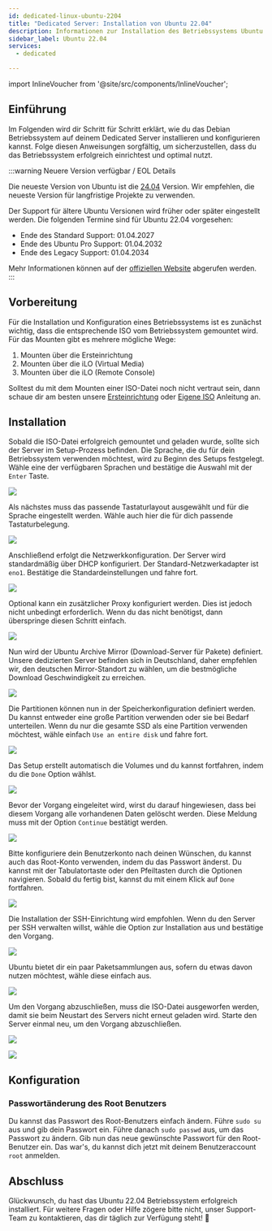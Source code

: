 ```yaml
---
id: dedicated-linux-ubuntu-2204
title: "Dedicated Server: Installation von Ubuntu 22.04"
description: Informationen zur Installation des Betriebssystems Ubuntu 22.04 auf deinem dedizierten Server von ZAP-Hosting - ZAP-Hosting.com Dokumentation
sidebar_label: Ubuntu 22.04
services:
  - dedicated

---
```


import InlineVoucher from '@site/src/components/InlineVoucher';

## Einführung

Im Folgenden wird dir Schritt für Schritt erklärt, wie du das Debian Betriebssystem auf deinem Dedicated Server installieren und konfigurieren kannst. Folge diesen Anweisungen sorgfältig, um sicherzustellen, dass du das Betriebssystem erfolgreich einrichtest und optimal nutzt.



:::warning Neuere Version verfügbar / EOL Details

Die neueste Version von Ubuntu ist die [24.04](dedicated-linux-ubuntu.md) Version. Wir empfehlen, die neueste Version für langfristige Projekte zu verwenden.

Der Support für ältere Ubuntu Versionen wird früher oder später eingestellt werden. Die folgenden Termine sind für Ubuntu 22.04 vorgesehen:

- Ende des Standard Support: 01.04.2027
- Ende des  Ubuntu Pro Support: 01.04.2032
- Ende des Legacy Support: 01.04.2034

Mehr Informationen können auf der [offiziellen Website](https://ubuntu.com/about/release-cycle) abgerufen werden.
:::

<InlineVoucher />


## Vorbereitung

Für die Installation und Konfiguration eines Betriebssystems ist es zunächst wichtig, dass die entsprechende ISO vom Betriebssystem gemountet wird. Für das Mounten gibt es mehrere mögliche Wege: 

1. Mounten über die Ersteinrichtung
2. Mounten über die iLO (Virtual Media)
3. Mounten über die iLO (Remote Console)

Solltest du mit dem Mounten einer ISO-Datei noch nicht vertraut sein, dann schaue dir am besten unsere [Ersteinrichtung](dedicated-setup.md) oder [Eigene ISO](dedicated-iso.md) Anleitung an.



## Installation

Sobald die ISO-Datei erfolgreich gemountet und geladen wurde, sollte sich der Server im Setup-Prozess befinden. Die Sprache, die du für dein Betriebssystem verwenden möchtest, wird zu Beginn des Setups festgelegt. Wähle eine der verfügbaren Sprachen und bestätige die Auswahl mit der `Enter` Taste. 

![](https://screensaver01.zap-hosting.com/index.php/s/yrHMNzstM23XZH6/preview)

Als nächstes muss das passende Tastaturlayout ausgewählt und für die Sprache eingestellt werden. Wähle auch hier die für dich passende Tastaturbelegung. 

![](https://screensaver01.zap-hosting.com/index.php/s/x9kYGEWS5fy7Wjp/preview)

Anschließend erfolgt die Netzwerkkonfiguration. Der Server wird standardmäßig über DHCP konfiguriert. Der Standard-Netzwerkadapter ist `eno1`. Bestätige die Standardeinstellungen und fahre fort. 

![](https://screensaver01.zap-hosting.com/index.php/s/6mr5kAKJQ39iJt5/preview)

Optional kann ein zusätzlicher Proxy konfiguriert werden. Dies ist jedoch nicht unbedingt erforderlich. Wenn du das nicht benötigst, dann überspringe diesen Schritt einfach. 

![](https://screensaver01.zap-hosting.com/index.php/s/tz97Ee8ZQkxAGGb/preview)

Nun wird der Ubuntu Archive Mirror (Download-Server für Pakete) definiert. Unsere dedizierten Server befinden sich in Deutschland, daher empfehlen wir, den deutschen Mirror-Standort zu wählen, um die bestmögliche Download Geschwindigkeit zu erreichen.

![](https://screensaver01.zap-hosting.com/index.php/s/xNknNyWAbd5DnsZ/preview)

Die Partitionen können nun in der Speicherkonfiguration definiert werden. Du kannst entweder eine große Partition verwenden oder sie bei Bedarf unterteilen. Wenn du nur die gesamte SSD als eine Partition verwenden möchtest, wähle einfach `Use an entire disk` und fahre fort.

![](https://screensaver01.zap-hosting.com/index.php/s/2dJ9oeMGjpWn6cZ/preview)

Das Setup erstellt automatisch die Volumes und du kannst fortfahren, indem du die `Done` Option wählst.

![](https://screensaver01.zap-hosting.com/index.php/s/WXfzt57Rtm2SQLD/preview)

Bevor der Vorgang eingeleitet wird, wirst du darauf hingewiesen, dass bei diesem Vorgang alle vorhandenen Daten gelöscht werden. Diese Meldung muss mit der Option `Continue` bestätigt werden. 

![](https://screensaver01.zap-hosting.com/index.php/s/L3YcGNbYWpMmaDj/preview)

Bitte konfiguriere dein Benutzerkonto nach deinen Wünschen, du kannst auch das Root-Konto verwenden, indem du das Passwort änderst.
Du kannst mit der Tabulatortaste oder den Pfeiltasten durch die Optionen navigieren. Sobald du fertig bist, kannst du mit einem Klick auf `Done` fortfahren.

![](https://screensaver01.zap-hosting.com/index.php/s/mqrjmF2ZmA2Qj9z/preview)





Die Installation der SSH-Einrichtung wird empfohlen. Wenn du den Server per SSH verwalten willst, wähle die Option zur Installation aus und bestätige den Vorgang.

![](https://screensaver01.zap-hosting.com/index.php/s/Xz3zzMdZ6C523ip/preview)

Ubuntu bietet dir ein paar Paketsammlungen aus, sofern du etwas davon nutzen möchtest, wähle diese einfach aus.

![](https://screensaver01.zap-hosting.com/index.php/s/wcGiSwX935jXeex/preview)

Um den Vorgang abzuschließen, muss die ISO-Datei ausgeworfen werden, damit sie beim Neustart des Servers nicht erneut geladen wird. Starte den Server einmal neu, um den Vorgang abzuschließen. 

![](https://screensaver01.zap-hosting.com/index.php/s/SzrxCtJTx2S8Nef/preview)



![](https://screensaver01.zap-hosting.com/index.php/s/x3BRLSepSDFnYGA/preview)



## Konfiguration



### Passwortänderung des Root Benutzers

Du kannst das Passwort des Root-Benutzers einfach ändern. Führe `sudo su` aus und gib dein Passwort ein. Führe danach `sudo passwd` aus, um das Passwort zu ändern. Gib nun das neue gewünschte Passwort für den Root-Benutzer ein. Das war's, du kannst dich jetzt mit deinem Benutzeraccount `root` anmelden.



## Abschluss

Glückwunsch, du hast das Ubuntu 22.04 Betriebssystem erfolgreich installiert. Für weitere Fragen oder Hilfe zögere bitte nicht, unser Support-Team zu kontaktieren, das dir täglich zur Verfügung steht! 🙂






<InlineVoucher />
